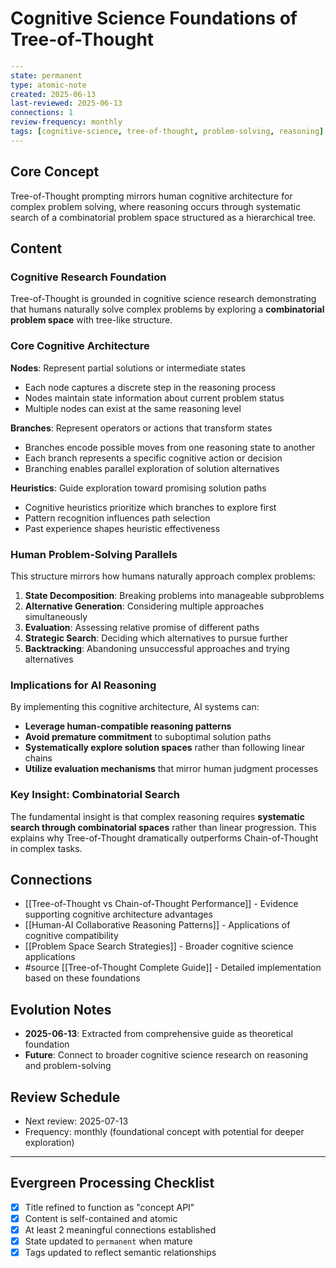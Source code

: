 # Cognitive Science Foundations of Tree-of-Thought

```yaml
---
state: permanent
type: atomic-note
created: 2025-06-13
last-reviewed: 2025-06-13
connections: 1
review-frequency: monthly
tags: [cognitive-science, tree-of-thought, problem-solving, reasoning]
---
```

## Core Concept

Tree-of-Thought prompting mirrors human cognitive architecture for complex problem solving, where reasoning occurs through systematic search of a combinatorial problem space structured as a hierarchical tree.

## Content

### Cognitive Research Foundation

Tree-of-Thought is grounded in cognitive science research demonstrating that humans naturally solve complex problems by exploring a **combinatorial problem space** with tree-like structure.

### Core Cognitive Architecture

**Nodes**: Represent partial solutions or intermediate states
- Each node captures a discrete step in the reasoning process
- Nodes maintain state information about current problem status
- Multiple nodes can exist at the same reasoning level

**Branches**: Represent operators or actions that transform states  
- Branches encode possible moves from one reasoning state to another
- Each branch represents a specific cognitive action or decision
- Branching enables parallel exploration of solution alternatives

**Heuristics**: Guide exploration toward promising solution paths
- Cognitive heuristics prioritize which branches to explore first
- Pattern recognition influences path selection
- Past experience shapes heuristic effectiveness

### Human Problem-Solving Parallels

This structure mirrors how humans naturally approach complex problems:

1. **State Decomposition**: Breaking problems into manageable subproblems
2. **Alternative Generation**: Considering multiple approaches simultaneously  
3. **Evaluation**: Assessing relative promise of different paths
4. **Strategic Search**: Deciding which alternatives to pursue further
5. **Backtracking**: Abandoning unsuccessful approaches and trying alternatives

### Implications for AI Reasoning

By implementing this cognitive architecture, AI systems can:
- **Leverage human-compatible reasoning patterns**
- **Avoid premature commitment** to suboptimal solution paths
- **Systematically explore solution spaces** rather than following linear chains
- **Utilize evaluation mechanisms** that mirror human judgment processes

### Key Insight: Combinatorial Search

The fundamental insight is that complex reasoning requires **systematic search through combinatorial spaces** rather than linear progression. This explains why Tree-of-Thought dramatically outperforms Chain-of-Thought in complex tasks.

## Connections

- [[Tree-of-Thought vs Chain-of-Thought Performance]] - Evidence supporting cognitive architecture advantages
- [[Human-AI Collaborative Reasoning Patterns]] - Applications of cognitive compatibility
- [[Problem Space Search Strategies]] - Broader cognitive science applications
- #source [[Tree-of-Thought Complete Guide]] - Detailed implementation based on these foundations

## Evolution Notes

- **2025-06-13**: Extracted from comprehensive guide as theoretical foundation
- **Future**: Connect to broader cognitive science research on reasoning and problem-solving

## Review Schedule

- Next review: 2025-07-13  
- Frequency: monthly (foundational concept with potential for deeper exploration)

---

## Evergreen Processing Checklist

- [x] Title refined to function as "concept API"
- [x] Content is self-contained and atomic
- [x] At least 2 meaningful connections established
- [x] State updated to `permanent` when mature
- [x] Tags updated to reflect semantic relationships